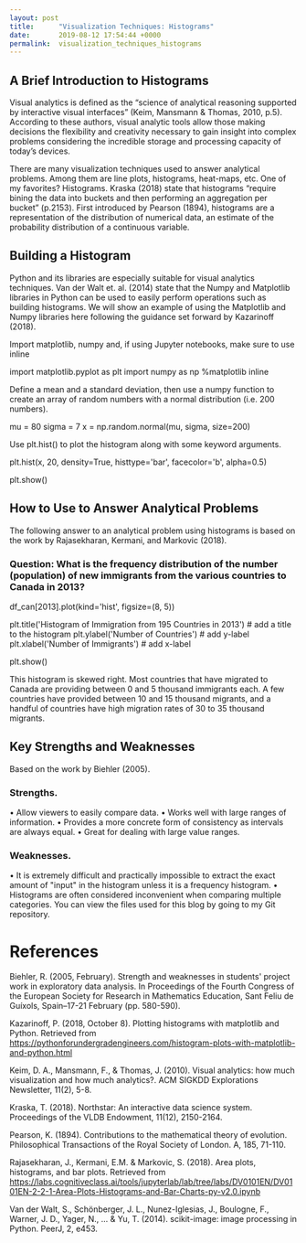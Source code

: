 ```yaml
---
layout: post
title:      "Visualization Techniques: Histograms"
date:       2019-08-12 17:54:44 +0000
permalink:  visualization_techniques_histograms
---
```


## A Brief Introduction to Histograms

Visual analytics is defined as the “science of analytical reasoning supported by interactive visual interfaces” (Keim, Mansmann & Thomas, 2010, p.5). According to these authors, visual analytic tools allow those making decisions the flexibility and creativity necessary to gain insight into complex problems considering the incredible storage and processing capacity of today’s devices. 

There are many visualization techniques used to answer analytical problems. Among them are line plots, histograms, heat-maps, etc. One of my favorites? Histograms. Kraska (2018) state that histograms “require bining the data into buckets and then performing an aggregation per bucket” (p.2153). First introduced by Pearson (1894), histograms are a representation of the distribution of numerical data, an estimate of the probability distribution of a continuous variable.

## Building a Histogram
Python and its libraries are especially suitable for visual analytics techniques. Van der Walt et. al. (2014) state that the Numpy and Matplotlib libraries in Python can be used to easily perform operations such as building histograms. We will show an example of using the Matplotlib and Numpy libraries here following the guidance set forward by Kazarinoff (2018).

Import matplotlib, numpy and, if using Jupyter notebooks, make sure to use inline

import matplotlib.pyplot as plt
import numpy as np
%matplotlib inline

Define a mean and a standard deviation, then use a numpy function to create an array of random numbers with a normal distribution (i.e. 200 numbers).

mu = 80
sigma = 7
x = np.random.normal(mu, sigma, size=200)

Use plt.hist() to plot the histogram along with some keyword arguments.

plt.hist(x, 20,
         density=True,
         histtype='bar',
         facecolor='b',
         alpha=0.5)

plt.show()


## How to Use to Answer Analytical Problems
The following answer to an analytical problem using histograms is based on the work by Rajasekharan, Kermani, and Markovic (2018).
### Question: What is the frequency distribution of the number (population) of new immigrants from the various countries to Canada in 2013?

df_can[2013].plot(kind='hist', figsize=(8, 5))

plt.title('Histogram of Immigration from 195 Countries in 2013') # add a title to the histogram
plt.ylabel('Number of Countries') # add y-label
plt.xlabel('Number of Immigrants') # add x-label

plt.show()
 
This histogram is skewed right. Most countries that have migrated to Canada are providing between 0 and 5 thousand immigrants each.  A few countries have provided between 10 and 15 thousand migrants, and a handful of countries have high migration rates of 30 to 35 thousand migrants.

## Key Strengths and Weaknesses
Based on the work by Biehler (2005).

### Strengths. 
•	Allow viewers to easily compare data.
•	Works well with large ranges of information.
•	Provides a more concrete form of consistency as intervals are always equal.
•	Great for dealing with large value ranges.

### Weaknesses.
•	It is extremely difficult and practically impossible to extract the exact amount of "input" in the histogram unless it is a frequency histogram.
•	Histograms are often considered inconvenient when comparing multiple categories.
You can view the files used for this blog by going to my Git repository.

# References
Biehler, R. (2005, February). Strength and weaknesses in students' project work in exploratory data analysis. In Proceedings of the Fourth Congress of the European Society for Research in Mathematics Education, Sant Feliu de Guíxols, Spain–17-21 February (pp. 580-590).

Kazarinoff, P. (2018, October 8). Plotting histograms with matplotlib and Python. Retrieved from https://pythonforundergradengineers.com/histogram-plots-with-matplotlib-and-python.html

Keim, D. A., Mansmann, F., & Thomas, J. (2010). Visual analytics: how much visualization and how much analytics?. ACM SIGKDD Explorations Newsletter, 11(2), 5-8.

Kraska, T. (2018). Northstar: An interactive data science system. Proceedings of the VLDB Endowment, 11(12), 2150-2164.

Pearson, K. (1894). Contributions to the mathematical theory of evolution. Philosophical Transactions of the Royal Society of London. A, 185, 71-110.

Rajasekharan, J., Kermani, E.M. & Markovic, S. (2018). Area plots, histograms, and bar plots. Retrieved from https://labs.cognitiveclass.ai/tools/jupyterlab/lab/tree/labs/DV0101EN/DV0101EN-2-2-1-Area-Plots-Histograms-and-Bar-Charts-py-v2.0.ipynb

Van der Walt, S., Schönberger, J. L., Nunez-Iglesias, J., Boulogne, F., Warner, J. D., Yager, N., ... & Yu, T. (2014). scikit-image: image processing in Python. PeerJ, 2, e453.


